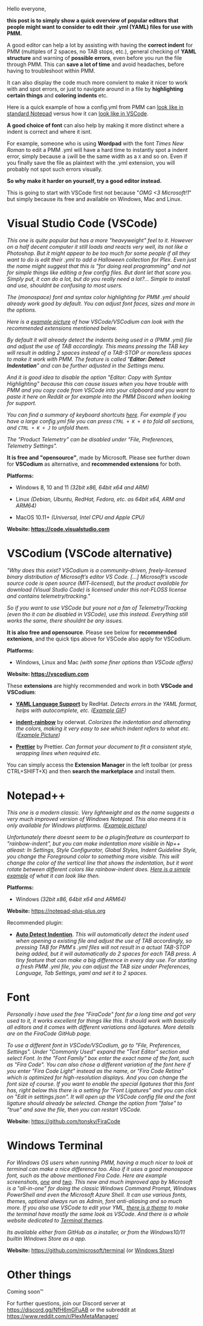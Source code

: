 Hello everyone,

**this post is to simply show a quick overview of popular editors that people might want to consider to edit their .yml (YAML) files for use with PMM.**

A good editor can help a lot by assisting with having the **correct indent** for PMM (multiples of 2 spaces, no TAB stops, etc.), general checking of **YAML structure** and warning of **possible errors**, even before you run the file through PMM. This can **save a lot of time** and avoid headaches, before having to troubleshoot within PMM.

It can also display the code much more convient to make it nicer to work with and spot errors, or just to navigate around in a file by **highlighting certain things** and **coloring indents** etc.

Here is a quick example of how a config.yml from PMM can [look like in standard Notepad](https://i.imgur.com/lH5T2Zu.png) versus how it can [look like in VSCode](https://i.imgur.com/B626oH5.png).

**A good choice of font** can also help by making it more distinct where a indent is correct and where it isnt.

For example, someone who is using **Wordpad** with the font *Times New Roman* to edit a PMM .yml will have a hard time to instantly spot a indent error, simply because a `i`will be the same width as a `X` and so on. Even if you finally save the file as plaintext with the .yml extension, you will probably not spot such errors visually.

**So why make it harder on yourself, try a good editor instead.**

This is going to start with VSCode first not because "*OMG <3 Microsoft!1*" but simply because its free and available on Windows, Mac and Linux.

# **Visual Studio Code (VSCode)**

*This one is quite popular but has a more "heavyweight" feel to it. However on a half decent computer it still loads and reacts very well, its not like a Photoshop. But it might appear to be too much for some people if all they want to do is edit their .yml to add a Halloween collection for Plex. Even just the name might suggest that this is "for doing real programming" and not for simple things like editing a few config files. But dont let that scare you. Simply put, it can do a lot, but do you really need a lot?... Simple to install and use, shouldnt be confusing to most users.*

*The (monospace) font and syntax color highlighting for PMM .yml should already work good by default. You can adjust font faces, sizes and more in the options.*

*Here is a [example picture](https://i.imgur.com/QatiHPR.png) of how VSCode/VSCodium can look with the recommended extensions mentioned below.*

*By default it will already detect the indents being used in a (PMM .yml) file and adjust the use of TAB accordingly. This means pressing the TAB key will result in adding 2 spaces instead of a TAB-STOP or more/less spaces to make it work with PMM. The feature is called "**Editor: Detect Indentation**" and can be further adjusted in the Settings menu.*

*And it is good idea to disable the option "Editor: Copy with Syntax Highlighting" because this can cause issues when you have trouble with PMM and you copy code from VSCode into your clipboard and you want to paste it here on Reddit or for example into the PMM Discord when looking for support.*

*You can find a summary of keyboard shortcuts [here](https://code.visualstudio.com/docs/getstarted/keybindings). For example if you have a large config.yml file you can press `CTRL + K + 0` to fold all sections, and `CTRL + K + J` to unfold them.*

*The "Product Telemetry" can be disabled under "File, Preferences, Telemetry Settings".*

**It is free and "opensource"**, made by Microsoft. Please see further down for **VSCodium** as alternative, and **recommended extensions** for both.

**Platforms:**

* Windows 8, 10 and 11 *(32bit x86, 64bit x64 and ARM)*

* Linux *(Debian, Ubuntu, RedHat, Fedora, etc. as 64bit x64, ARM and ARM64)*

* MacOS 10.11+ *(Universal, Intel CPU and Apple CPU)*

**Website: https://code.visualstudio.com**

# **VSCodium (VSCode alternative)**

*"Why does this exist? VSCodium is a community-driven, freely-licensed binary distribution of Microsoft’s editor VS Code. [...] Microsoft’s vscode source code is open source (MIT-licensed), but the product available for download (Visual Studio Code) is licensed under this not-FLOSS license and contains telemetry/tracking."*

*So if you want to use VSCode but youre not a fan of Telemetry/Tracking (even tho it can be disabled in VSCode), use this instead. Everything still works the same, there shouldnt be any issues.*

**It is also free and opensource**. Please see below for **recommended extenions**, and the quick tips above for VSCode also apply for VSCodium.

**Platforms:**

* Windows, Linux and Mac *(with some finer options than VSCode offers)*

**Website: https://vscodium.com**

These **extensions** are highly recommended and work in both **VSCode and VSCodium**:

* **[YAML Language Support](https://marketplace.visualstudio.com/items?itemName=redhat.vscode-yaml)** by RedHat. *Detects errors in the YAML format, helps with autocomplete, etc. ([Example GIF](https://raw.githubusercontent.com/redhat-developer/vscode-yaml/main/images/demo.gif))*

* **[indent-rainbow](https://marketplace.visualstudio.com/items?itemName=oderwat.indent-rainbow)** by oderwat. *Colorizes the indentation and alternating the colors, making it very easy to see which indent refers to what etc. ([Example Picture](https://raw.githubusercontent.com/oderwat/vscode-indent-rainbow/master/assets/example.png))*

* **[Prettier](https://marketplace.visualstudio.com/items?itemName=esbenp.prettier-vscode)** by Prettier. *Can format your document to fit a consistent style, wrapping lines when required etc.*

You can simply access the **Extension Manager** in the left toolbar (or press CTRL+SHIFT+X) and then **search the marketplace** and install them.

# Notepad++

*This one is a modern classic. Very lightweight and as the name suggests a very much improved version of Windows Notepad. This also means it is only available for Windows platforms. ([Example picture](https://notepad-plus-plus.org/assets/images/notepad4ever.png))*

*Unfortunately there doesnt seem to be a plugin/feature as counterpart to "rainbow-indent", but you can make indentation more visible in Np++ atleast: In Settings, Style Configurator, Global Styles, Indent Guideline Style, you change the Foreground color to something more visible. This will change the color of the vertical line that shows the indentation, but it wont rotate between different colors like rainbow-indent does. [Here is a simple example](https://i.imgur.com/HMEKhR9.png) of what it can look like then.*

**Platforms:**

* Windows *(32bit x86, 64bit x64 and ARM64)*

**Website:** https://notepad-plus-plus.org

Recommended plugin:

* **[Auto Detect Indention](https://github.com/Chocobo1/nppAutoDetectIndent)**. *This will automatically detect the indent used when opening a existing file and adjust the use of TAB accordingly, so pressing TAB for PMM´s .yml files will not result in a actual TAB-STOP being added, but it will automatically do 2 spaces for each TAB press. A tiny feature that can make a big difference in every day use. For starting a fresh PMM .yml file, you can adjust the TAB size under Preferences, Language, Tab Settings, yaml and set it to 2 spaces.*

# Font

*Personally i have used the free "FiraCode" font for a long time and got very used to it, it works excellent for things like this. It should work with basically all editors and it comes with different variations and ligatures. More details are on the FiraCode GitHub page.*

*To use a different font in VSCode/VSCodium, go to "File, Preferences, Settings". Under "Commonly Used" expand the "Text Editor" section and select Font. In the "Font Family" box enter the exact name of the font, such as "Fira Code". You can also chose a different variation of the font here if you enter "Fira Code Light" instead as the name, or "Fira Code Retina" which is optimized for high-resolution displays. And you can change the font size of course. If you want to enable the special ligatures that this font has, right below this there is a setting for "Font Ligatures" and you can click on "Edit in settings.json". It will open up the VSCode config file and the font ligature should already be selected. Change the option from "false" to "true" and save the file, then you can restart VSCode.*

**Website:** https://github.com/tonsky/FiraCode

# Windows Terminal

*For Windows OS users when running PMM, having a much nicer to look at terminal can make a nice difference too. Also if it uses a  good monospace font, such as the above mentioned Fira Code. Here are example screenshots, [one](https://imgur.com/vQ2vpk9) and [two](https://github.com/cristipufu/windows-terminal-vscode-theme/raw/master/windows-terminal-vs-code-theme.JPG). This new and much improved app by Microsoft is a "all-in-one" for doing the classic Windows Command Prompt, Windows PowerShell and even the Microsoft Azure Shell. It can use various fonts, themes, optional always run as Admin, font anti-aliasing and so much more. If you also use VSCode to edit your YML, [there is a theme](https://github.com/cristipufu/windows-terminal-vscode-theme) to make the terminal have mostly the same look as VSCode. And there is a whole website dedicated to [Terminal themes](https://windowsterminalthemes.dev/).*

*Its available either from GitHub as a installer, or from the Windows10/11 builtin Windows Store as a app.*

**Website:**  https://github.com/microsoft/terminal (or [Windows Store](https://apps.microsoft.com/store/detail/windows-terminal/9N0DX20HK701))

# Other things

Coming soon™

For further questions, join our Discord server at https://discord.gg/NfH6mGFuAB or the subreddit at https://www.reddit.com/r/PlexMetaManager/
